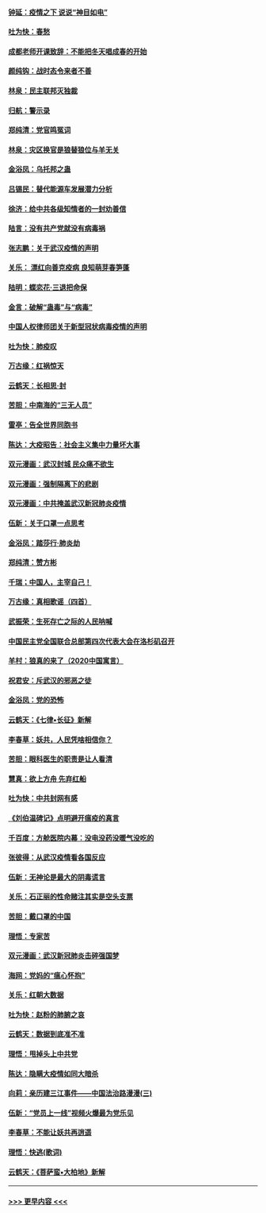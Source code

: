 #### [钟延：疫情之下 说说“神目如电”](../pages/nsc993/n11873121.md?t=02170311) 
#### [吐为快：春愁](../pages/nsc993/n11872801.md?t=02170311) 
#### [成都老师开课致辞：不能把冬天唱成春的开始](../pages/nsc993/n11872653.md?t=02170311) 
#### [颜纯钩：战时态令来者不善](../pages/nsc993/n11872011.md?t=02170311) 
#### [林泉：民主联邦灭独裁](../pages/nsc993/n11870998.md?t=02170311) 
#### [归航：警示录](../pages/nsc993/n11870963.md?t=02170311) 
#### [郑纯清：党官鸣冤词](../pages/nsc993/n11870938.md?t=02170311) 
#### [林泉：灾区换官是狼替狼位与羊无关](../pages/nsc993/n11870896.md?t=02170311) 
#### [金浴凤：乌托邦之蛊](../pages/nsc993/n11870879.md?t=02170311) 
#### [吕锡民：替代能源车发展潜力分析](../pages/nsc993/n11870656.md?t=02170311) 
#### [徐济：给中共各级知情者的一封劝善信](../pages/nsc993/n11868561.md?t=02170311) 
#### [陆言：没有共产党就没有病毒祸](../pages/nsc993/n11868232.md?t=02170311) 
#### [张志鹏：关于武汉疫情的声明](../pages/nsc993/n11867182.md?t=02170311) 
#### [关乐： 漂红向善克疫病 良知萌芽春笋蓬](../pages/nsc993/n11865710.md?t=02170311) 
#### [陆明：蝶恋花‧三退把命保](../pages/nsc993/n11865673.md?t=02170311) 
#### [金言：破解“蛊毒”与“病毒”](../pages/nsc993/n11864103.md?t=02170311) 
#### [中国人权律师团关于新型冠状病毒疫情的声明](../pages/nsc993/n11864249.md?t=02170311) 
#### [吐为快：肺疫叹](../pages/nsc993/n11864027.md?t=02170311) 
#### [万古缘：红祸惊天](../pages/nsc993/n11864079.md?t=02170311) 
#### [云鹤天：长相思‧封](../pages/nsc993/n11864006.md?t=02170311) 
#### [苦胆：中南海的“三无人员”](../pages/nsc993/n11862997.md?t=02170311) 
#### [雷亭：告全世界同胞书](../pages/nsc993/n11862572.md?t=02170311) 
#### [陈达：大疫昭告：社会主义集中力量坏大事](../pages/nsc993/n11859419.md?t=02170311) 
#### [双元漫画：武汉封城 民众痛不欲生](../pages/nsc993/n11859287.md?t=02170311) 
#### [双元漫画：强制隔离下的悲剧](../pages/nsc993/n11859244.md?t=02170311) 
#### [双元漫画：中共掩盖武汉新冠肺炎疫情](../pages/nsc993/n11858249.md?t=02170311) 
#### [伍新：关于口罩一点思考](../pages/nsc993/n11859195.md?t=02170311) 
#### [金浴凤：踏莎行‧肺炎劫](../pages/nsc993/n11858227.md?t=02170311) 
#### [郑纯清：赞方彬](../pages/nsc993/n11856803.md?t=02170311) 
#### [千瑞；中国人，主宰自己！](../pages/nsc993/n11856793.md?t=02170311) 
#### [万古缘：真相歌谣（四首）](../pages/nsc993/n11856263.md?t=02170311) 
#### [武振荣：生死存亡之际的人民呐喊](../pages/nsc993/n11856256.md?t=02170311) 
#### [中国民主党全国联合总部第四次代表大会在洛杉矶召开](../pages/nsc993/n11856344.md?t=02170311) 
#### [羊村：狼真的来了（2020中国寓言）](../pages/nsc993/n11856229.md?t=02170311) 
#### [祝君安：斥武汉的邪恶之徒](../pages/nsc993/n11855861.md?t=02170311) 
#### [金浴凤：党的恐怖](../pages/nsc993/n11855849.md?t=02170311) 
#### [云鹤天：《七律▪长征》新解](../pages/nsc993/n11855479.md?t=02170311) 
#### [李春草：妖共，人民凭啥相信你？](../pages/nsc993/n11855196.md?t=02170311) 
#### [苦胆：眼科医生的职责是让人看清](../pages/nsc993/n11853840.md?t=02170311) 
#### [慧真：欲上方舟 先弃红船](../pages/nsc993/n11853483.md?t=02170311) 
#### [吐为快：中共封网有感](../pages/nsc993/n11852575.md?t=02170311) 
#### [《刘伯温碑记》点明避开瘟疫的真言](../pages/nsc993/n11852128.md?t=02170311) 
#### [千百度：方舱医院内幕：没电没药没暖气没吃的](../pages/nsc993/n11850211.md?t=02170311) 
#### [张彼得：从武汉疫情看各国反应](../pages/nsc993/n11850102.md?t=02170311) 
#### [伍新：无神论是最大的阴毒谎言](../pages/nsc993/n11846129.md?t=02170311) 
#### [关乐：石正丽的性命赌注其实是空头支票](../pages/nsc993/n11846109.md?t=02170311) 
#### [苦胆：戴口罩的中国](../pages/nsc993/n11845576.md?t=02170311) 
#### [理悟：专家苦](../pages/nsc993/n11845564.md?t=02170311) 
#### [双元漫画：武汉新冠肺炎击碎强国梦](../pages/nsc993/n11843320.md?t=02170311) 
#### [海网：党妈的“瘟心怀抱”](../pages/nsc993/n11840740.md?t=02170311) 
#### [关乐：红朝大数据](../pages/nsc993/n11840675.md?t=02170311) 
#### [吐为快：赵粉的肺腑之哀](../pages/nsc993/n11840618.md?t=02170311) 
#### [云鹤天：数据到底准不准](../pages/nsc993/n11840325.md?t=02170311) 
#### [理悟：甩掉头上中共党](../pages/nsc993/n11838826.md?t=02170311) 
#### [陈达：隐瞒大疫情如同大暗杀](../pages/nsc993/n11838771.md?t=02170311) 
#### [向莉：亲历建三江事件——中国法治路漫漫(三)](../pages/nsc993/n11831825.md?t=02170311) 
#### [伍新：“党员上一线”视频火爆最为党乐见](../pages/nsc993/n11838200.md?t=02170311) 
#### [李春草：不能让妖共再逍遥](../pages/nsc993/n11838102.md?t=02170311) 
#### [理悟：快逃(歌词)](../pages/nsc993/n11838083.md?t=02170311) 
#### [云鹤天：《菩萨蛮▪大柏地》新解](../pages/nsc993/n11838059.md?t=02170311) 

----
#### [ >>> 更早内容 <<< ](../indexes/nsc993-earlier.md)

